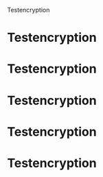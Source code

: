 Testencryption
# Testencryption
# Testencryption
# Testencryption
# Testencryption
# Testencryption
